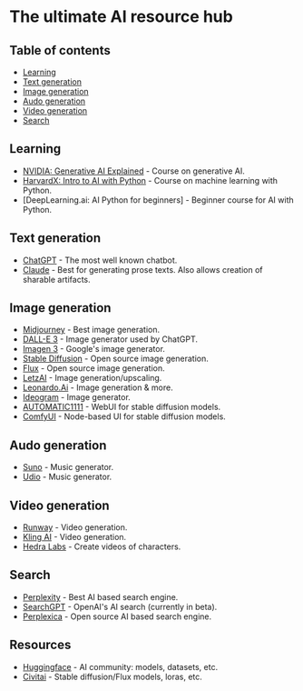 # The ultimate AI resource hub


## Table of contents
* [Learning](#learning)
* [Text generation](#text-generation)
* [Image generation](#image-generation)
* [Audo generation](#audo-generation)
* [Video generation](#video-generation)
* [Search](#search)

## Learning
- [NVIDIA: Generative AI Explained](https://learn.nvidia.com/courses/course-detail?course_id=course-v1:DLI+S-FX-07+V1) - Course on generative AI.
- [HarvardX: Intro to AI with Python](https://www.edx.org/learn/artificial-intelligence/harvard-university-cs50-s-introduction-to-artificial-intelligence-with-python) - Course on machine learning with Python.
- [DeepLearning.ai: AI Python for beginners] - Beginner course for AI with Python.

## Text generation
- [ChatGPT](https://chatgpt.com) - The most well known chatbot.
- [Claude](https://caude.ai) - Best for generating prose texts. Also allows creation of sharable artifacts.

## Image generation
- [Midjourney](https://midjourney.com) - Best image generation.
- [DALL-E 3](https://openai.com/dall-e-3) - Image generator used by ChatGPT.
- [Imagen 3](https://aitestkitchen.withgoogle.com/tools/image-fx) - Google's image generator.
- [Stable Diffusion](https://stability.ai) - Open source image generation.
- [Flux](https://blackforestlabs.ai/) - Open source image generation.
- [LetzAI](https://letz.ai) - Image generation/upscaling.
- [Leonardo.Ai](https://leonardo.ai) - Image generation & more.
- [Ideogram](https://ideagram.ai) - Image generator.
- [AUTOMATIC1111](https://github.com/AUTOMATIC1111/stable-diffusion-webui) - WebUI for stable diffusion models.
- [ComfyUI](https://www.comfy.org/) - Node-based UI for stable diffusion models.

## Audo generation
- [Suno](https://suno.com) - Music generator.
- [Udio](https://www.udio.com) - Music generator.

## Video generation
- [Runway](https://runwayml.com/) - Video generation.
- [Kling AI](https://klingai.org/) - Video generation.
- [Hedra Labs](https://www.hedra.com/) - Create videos of characters.

## Search
- [Perplexity](https://perplexity.ai) - Best AI based search engine.
- [SearchGPT](https://openai.com/index/searchgpt-prototype/) - OpenAI's AI search (currently in beta).
- [Perplexica](https://github.com/ItzCrazyKns/Perplexica) - Open source AI based search engine.

## Resources
- [Huggingface](https://huggingface.co) - AI community: models, datasets, etc.
- [Civitai](https://civitai.com) - Stable diffusion/Flux models, loras, etc.
